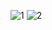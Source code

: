 ![1](https://github.com/MariaMouse/Maria/assets/158614609/ec6ac1ba-4cb7-4368-a31b-5390a88654fc)
![2](https://github.com/MariaMouse/Maria/assets/158614609/8c8af3cf-2621-40e6-849f-895351de25b4)
